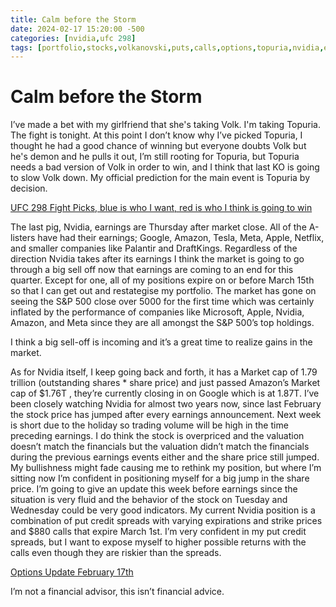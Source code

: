 ```yaml
---
title: Calm before the Storm
date: 2024-02-17 15:20:00 -500
categories: [nvidia,ufc 298]
tags: [portfolio,stocks,volkanovski,puts,calls,options,topuria,nvidia,earnings]
---
```


# Calm before the Storm


I’ve made a bet with my girlfriend that she's taking Volk. I'm taking Topuria. The fight is tonight. At this point I don’t know why I’ve picked Topuria, I thought he had a good chance of winning but everyone doubts Volk but he's demon and he pulls it out, I’m still rooting for Topuria, but Topuria needs a bad version of Volk in order to win, and I think that last KO is going to slow Volk down. My official prediction for the main event is Topuria by decision.

[UFC 298 Fight Picks, blue is who I want, red is who I think is going to win](/assets/ufc298picks.png)

The last pig, Nvidia, earnings are Thursday after market close. All of the A-listers have had their earnings; Google, Amazon, Tesla, Meta, Apple, Netflix, and smaller companies like Palantir and DraftKings. Regardless of the direction Nvidia takes after its earnings I think the market is going to go through a big sell off now that earnings are coming to an end for this quarter. Except for one, all of my positions expire on or before March 15th so that I can get out and restategise my portfolio. The market has gone on seeing the S&P 500 close over 5000 for the first time which was certainly inflated by the performance of companies like Microsoft, Apple, Nvidia, Amazon, and Meta since they are all amongst the S&P 500’s top holdings. 

I think a big sell-off is incoming and it’s a great time to realize gains in the market.

As for Nvidia itself, I keep going back and forth, it has a Market cap of 1.79 trillion (outstanding shares * share price) and just passed Amazon’s Market cap of $1.76T , they’re currently closing in on Google which is at 1.87T. I’ve been closely watching Nvidia for almost two years now, since last February the stock price has jumped after every earnings announcement. Next week is short due to the holiday so trading volume will be high in the time preceding earnings. I do think the stock is overpriced and the valuation doesn’t match the financials but the valuation didn’t match the financials during the previous earnings events either and the share price still jumped. My bullishness might fade causing me to rethink my position, but where I’m sitting now I’m confident in positioning myself for a big jump in the share price. I’m going to give an update this week before earnings since the situation is very fluid and the behavior of the stock on Tuesday and Wednesday could be very good indicators. My current Nvidia position is a combination of put credit spreads with varying expirations and strike prices and $880 calls that expire March 1st. I’m very confident in my put credit spreads, but I want to expose myself to higher possible returns with the calls even though they are riskier than the spreads.

[Options Update February 17th](/assets/nvidiapositions0217.png)

I’m not a financial advisor, this isn’t financial advice.

